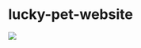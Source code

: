 # lucky-pet-website 

![](https://i.pinimg.com/564x/af/bb/b5/afbbb5a481b499c655a752000770ab5e.jpg)

